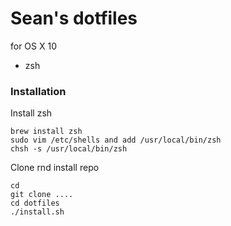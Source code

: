 # Sean's dotfiles

for OS X 10

- zsh 

### Installation

Install zsh
```
brew install zsh
sudo vim /etc/shells and add /usr/local/bin/zsh
chsh -s /usr/local/bin/zsh
```

Clone rnd install repo

```
cd 
git clone ....
cd dotfiles
./install.sh
```

